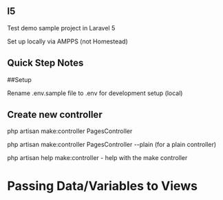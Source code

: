 ## l5

Test demo sample project in Laravel 5

Set up locally via AMPPS (not Homestead)

## Quick Step Notes

##Setup

Rename .env.sample file to .env for development setup (local)


## Create new controller

php artisan make:controller PagesController

php artisan make:controller PagesController --plain  (for a plain controller)

php artisan help make:controller - help with the make controller

# Passing Data/Variables to Views




